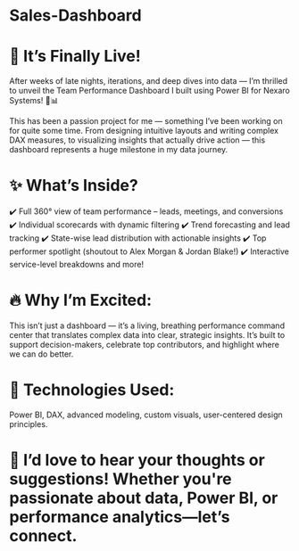 # Sales-Dashboard
# 🎉 It’s Finally Live!
 
After weeks of late nights, iterations, and deep dives into data — I’m thrilled to unveil the Team Performance Dashboard I built using Power BI for Nexaro Systems! 💪📊

This has been a passion project for me — something I’ve been working on for quite some time. From designing intuitive layouts and writing complex DAX measures, to visualizing insights that actually drive action — this dashboard represents a huge milestone in my data journey.

# ✨ What’s Inside?
 ✔️ Full 360° view of team performance – leads, meetings, and conversions
 ✔️ Individual scorecards with dynamic filtering
 ✔️ Trend forecasting and lead tracking
 ✔️ State-wise lead distribution with actionable insights
 ✔️ Top performer spotlight (shoutout to Alex Morgan & Jordan Blake!)
 ✔️ Interactive service-level breakdowns and more!

# 🔥 Why I’m Excited:
 This isn’t just a dashboard — it’s a living, breathing performance command center that translates complex data into clear, strategic insights. It’s built to support decision-makers, celebrate top contributors, and highlight where we can do better.

# 📌 Technologies Used:
 Power BI, DAX, advanced modeling, custom visuals, user-centered design principles.

# 💬 I’d love to hear your thoughts or suggestions! Whether you're passionate about data, Power BI, or performance analytics—let’s connect.
